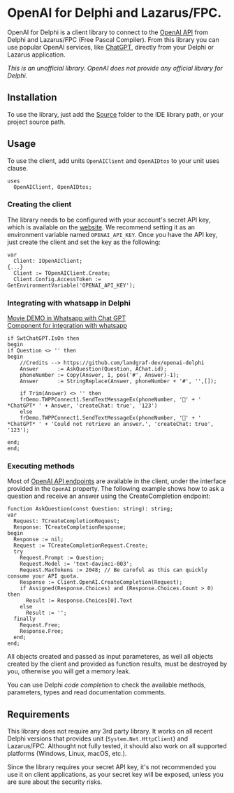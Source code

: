 # OpenAI for Delphi and Lazarus/FPC.

OpenAI for Delphi is a client library to connect to the [OpenAI API](https://openai.com/api/) from Delphi and Lazarus/FPC (Free Pascal Compiler). 
From this library you can use popular OpenAI services, like [ChatGPT](https://openai.com/blog/chatgpt/), directly from your Delphi or Lazarus application.

*This is an unofficial library. OpenAI does not provide any official library for Delphi.*

## Installation

To use the library, just add the [Source](/Source) folder to the IDE library path, or your project source path.

## Usage

To use the client, add units `OpenAIClient` and `OpenAIDtos` to your unit uses clause.

```delphi
uses 
  OpenAIClient, OpenAIDtos;
```

### Creating the client

The library needs to be configured with your account's secret API key, which is available on the [website](https://beta.openai.com/account/api-keys). We recommend setting it as an environment variable named `OPENAI_API_KEY`. Once you have the API key, just create the client and set the key as the following:

```delphi
var
  Client: IOpenAIClient;
{...}
  Client := TOpenAIClient.Create;
  Client.Config.AccessToken := GetEnvironmentVariable('OPENAI_API_KEY');
```

### Integrating with whatsapp in Delphi

[Movie DEMO in Whatsapp with Chat GPT](https://www.youtube.com/watch?v=zwA2KYIoxiM&t=2s&ab_channel=WPPConnect)<Br>
[Component for integration with whatsapp](https://github.com/wppconnect-team/WPP4Delphi)
```
if SwtChatGPT.IsOn then
begin
if Question <> '' then
begin
	//Credits --> https://github.com/landgraf-dev/openai-delphi
	Answer      := AskQuestion(Question, AChat.id);
	phoneNumber := Copy(Answer, 1, pos('#', Answer)-1);
	Answer      := StringReplace(Answer, phoneNumber + '#', '',[]);

	if Trim(Answer) <> '' then
	frDemo.TWPPConnect1.SendTextMessageEx(phoneNumber, '🤖' + ' *ChatGPT* ' + Answer, 'createChat: true', '123')
	else
	frDemo.TWPPConnect1.SendTextMessageEx(phoneNumber, '🤖' + ' *ChatGPT* ' + 'Could not retrieve an answer.', 'createChat: true', '123');

end;
end;
``` 


### Executing methods

Most of [OpenAI API endpoints](https://beta.openai.com/docs/api-reference) are available in the client, under the interface provided in the `OpenAI` property. The following example shows how to ask a question and receive an answer using the CreateCompletion endpoint:

```delphi
function AskQuestion(const Question: string): string;
var
  Request: TCreateCompletionRequest;
  Response: TCreateCompletionResponse;
begin
  Response := nil;
  Request := TCreateCompletionRequest.Create;
  try
    Request.Prompt := Question;
    Request.Model := 'text-davinci-003';
    Request.MaxTokens := 2048; // Be careful as this can quickly consume your API quota.
    Response := Client.OpenAI.CreateCompletion(Request);
    if Assigned(Response.Choices) and (Response.Choices.Count > 0) then
      Result := Response.Choices[0].Text
    else
      Result := '';
  finally
    Request.Free;
    Response.Free;
  end;
end;
```

All objects created and passed as input parameteres, as well all objects created by the client and provided as function results, must be destroyed by you, otherwise you will get a memory leak.

You can use Delphi *code completion* to check the available methods, parameters, types and read documentation comments.

## Requirements

This library does not require any 3rd party library. It works on all recent Delphi versions that provides unit (`System.Net.HttpClient`) and Lazarus/FPC. Althought not fully tested, it should also work on all supported platforms (Windows, Linux, macOS, etc.). 

Since the library requires your secret API key, it's not recommended you use it on client applications, as your secret key will be exposed, unless you are sure about the security risks.
